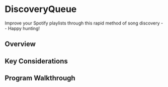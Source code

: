 # DiscoveryQueue

Improve your Spotify playlists through this rapid method of song discovery -- Happy hunting!

## Overview

## Key Considerations

## Program Walkthrough




